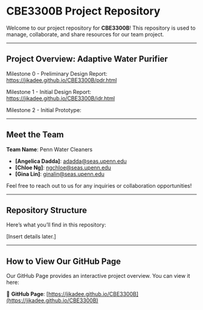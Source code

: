 # CBE3300B Project Repository 

Welcome to our project repository for **CBE3300B**! This repository is used to manage, collaborate, and share resources for our team project.

---

## Project Overview: Adaptive Water Purifier

Milestone 0 - Preliminary Design Report: https://jikadee.github.io/CBE3300B/pdr.html 

Milestone 1 - Initial Design Report: https://jikadee.github.io/CBE3300B/idr.html

Milestone 2 - Initial Prototype: 

---

## Meet the Team
**Team Name**: Penn Water Cleaners
- **[Angelica Dadda]**: adadda@seas.upenn.edu
- **[Chloe Ng]**: ngchloe@seas.upenn.edu
- **[Gina Lin]**: ginalin@seas.upenn.edu

Feel free to reach out to us for any inquiries or collaboration opportunities!

---

## Repository Structure

Here’s what you’ll find in this repository:

[Insert details later.]

---

## How to View Our GitHub Page

Our GitHub Page provides an interactive project overview. You can view it here:

🔗 **GitHub Page**: [https://jikadee.github.io/CBE3300B](https://jikadee.github.io/CBE3300B)



